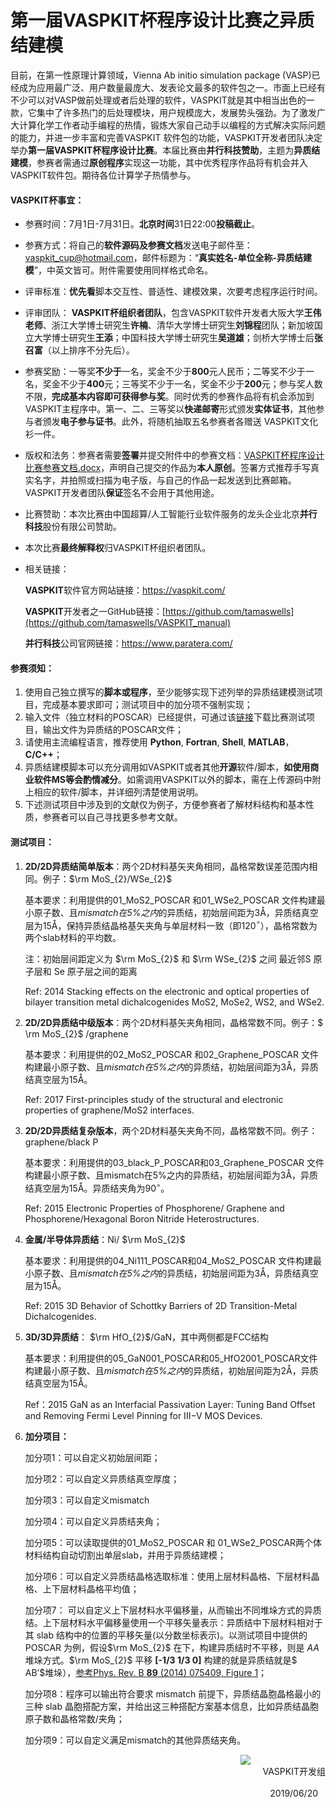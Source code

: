 # 第一届VASPKIT杯程序设计比赛之异质结建模

目前，在第一性原理计算领域，Vienna Ab initio simulation package (VASP)已经成为应用最广泛、用户数量最庞大、发表论文最多的软件包之一。市面上已经有不少可以对VASP做前处理或者后处理的软件，VASPKIT就是其中相当出色的一款，它集中了许多热门的后处理模块，用户规模庞大，发展势头强劲。为了激发广大计算化学工作者动手编程的热情，锻炼大家自己动手以编程的方式解决实际问题的能力，并进一步丰富和完善VASPKIT 软件包的功能，VASPKIT开发者团队决定举办**第一届VASPKIT杯程序设计比赛**。本届比赛由**并行科技赞助**，主题为**异质结建模**，参赛者需通过**原创程序**实现这一功能，其中优秀程序作品将有机会并入VASPKIT软件包。期待各位计算学子热情参与。

####  **VASPKIT杯事宜：**

- 参赛时间：7月1日-7月31日。**北京时间**31日22:00**投稿截止**。
- 参赛方式：将自己的**软件源码及参赛文档**发送电子邮件至：[vaspkit_cup@hotmail.com](mailto:vaspkit_cup@hotmail.com)，邮件标题为：“**真实姓名-单位全称-异质结建模**”，中英文皆可。附件需要使用同样格式命名。
- 评审标准：**优先看**脚本交互性、普适性、建模效果，次要考虑程序运行时间。
- 评审团队： **VASPKIT杯组织者团队**，包含VASPKIT软件开发者大阪大学**王伟老师**、浙江大学博士研究生**许楠**、清华大学博士研究生**刘锦程**团队；新加坡国立大学博士研究生**王添**；中国科技大学博士研究生**吴道雄**；剑桥大学博士后**张召富**（以上排序不分先后）。
- 参赛奖励：一等奖**不少于**一名，奖金不少于**800**元人民币；二等奖不少于一名，奖金不少于**400**元；三等奖不少于一名，奖金不少于**200**元；参与奖人数不限，**完成基本内容即可获得参与奖**。同时优秀的参赛作品将有机会添加到VASPKIT主程序中。第一、二、三等奖以**快递邮寄**形式颁发**实体证书**，其他参与者颁发**电子参与证书**。此外，将随机抽取五名参赛者各赠送 VASPKIT文化衫一件。
- 版权和法务：参赛者需要**签署**并提交附件中的参赛文档：<a href="VASPKIT杯程序设计比赛参赛文档.docx">VASPKIT杯程序设计比赛参赛文档.docx</a>，声明自己提交的作品为**本人原创**。签署方式推荐手写真实名字，并拍照或扫描为电子版，与自己的作品一起发送到比赛邮箱。VASPKIT开发者团队**保证**签名不会用于其他用途。
- 比赛赞助：本次比赛由中国超算/人工智能行业软件服务的龙头企业北京**并行科技**股份有限公司赞助。

- 本次比赛**最终解释权**归VASPKIT杯组织者团队。

- 相关链接：

  **VASPKIT**软件官方网站链接：<https://vaspkit.com/>

  **VASPKIT**开发者之一GitHub链接：[https://github.com/tamaswells](https://github.com/tamaswells/VASPKIT_manual) 

  **并行科技**公司官网链接：<https://www.paratera.com/>

#### **参赛须知：**

1. 使用自己独立撰写的**脚本或程序**，至少能够实现下述列举的异质结建模测试项目，完成基本要求即可；测试项目中的加分项不强制实现；
2. 输入文件（独立材料的POSCAR）已经提供，可通过该<a href="vaspkit_cup_structure.rar">链接</a>下载比赛测试项目，输出文件为异质结的POSCAR文件；
3. 请使用主流编程语言，推荐使用 **Python**, **Fortran**, **Shell**, **MATLAB**，**C/C++**；
4. 异质结建模脚本可以充分调用如VASPKIT或者其他**开源**软件/脚本，**如使用商业软件MS等会酌情减分**。如需调用VASPKIT以外的脚本，需在上传源码中附上相应的软件/脚本，并详细列清楚使用说明。
5. 下述测试项目中涉及到的文献仅为例子，方便参赛者了解材料结构和基本性质，参赛者可以自己寻找更多参考文献。

#### **测试项目：**

1. **2D/2D异质结简单版本**：两个2D材料基矢夹角相同，晶格常数误差范围内相同。例子：$\rm MoS_{2}/WSe_{2}$

   基本要求：利用提供的01_MoS2_POSCAR 和01_WSe2_POSCAR 文件构建最小原子数、且*mismatch在5%之内*的异质结，初始层间距为3Å，异质结真空层为15Å，保持异质结晶格基矢夹角与单层材料一致（即120$^{\circ}$），晶格常数为两个slab材料的平均数。

   注：初始层间距定义为 $\rm MoS_{2}​$ 和 $\rm WSe_{2}​$ 之间 最近邻S 原子层和 Se 原子层之间的距离

   Ref: 2014 Stacking effects on the electronic and optical properties of bilayer transition metal dichalcogenides MoS2, MoSe2, WS2, and WSe2.

    

   

2. **2D/2D异质结中级版本**：两个2D材料基矢夹角相同，晶格常数不同。例子：$ \rm MoS_{2}$ /graphene

   基本要求：利用提供的02_MoS2_POSCAR 和02_Graphene_POSCAR 文件构建最小原子数、且*mismatch在5%之内*的异质结，初始层间距为3Å，异质结真空层为15Å。

   Ref: 2017 First-principles study of the structural and electronic properties of graphene/MoS2 interfaces.

 



3. **2D/2D异质结复杂版本**，两个2D材料基矢夹角不同，晶格常数不同。例子：graphene/black P

   基本要求：利用提供的03_black_P_POSCAR和03_Graphene_POSCAR 文件构建最小原子数、且mismatch在5%之内的异质结，初始层间距为3Å，异质结真空层为15Å。异质结夹角为90$^{\circ}$。

   Ref: 2015 Electronic Properties of Phosphorene/ Graphene and Phosphorene/Hexagonal Boron Nitride Heterostructures.



4. **金属/半导体异质结**：Ni/ $\rm MoS_{2}$ 

   基本要求：利用提供的04_Ni111_POSCAR和04_MoS2_POSCAR 文件构建最小原子数、且*mismatch在5%之内*的异质结，初始层间距为3Å，异质结真空层为15Å。

   Ref: 2015 3D Behavior of Schottky Barriers of 2D Transition-Metal Dichalcogenides.

 



5. **3D/3D异质结**：  $\rm HfO_{2}$/GaN，其中两侧都是FCC结构

   基本要求：利用提供的05_GaN001_POSCAR和05_HfO2001_POSCAR文件构建最小原子数、且*mismatch在5%之内*的异质结，初始层间距为2Å，异质结真空层为15Å。

   Ref：2015 GaN as an Interfacial Passivation Layer: Tuning Band Offset and Removing Fermi Level Pinning for III−V MOS Devices.

   

6.  **加分项目：**

    加分项1：可以自定义初始层间距；

    加分项2：可以自定义异质结真空厚度；

    加分项3：可以自定义mismatch

    加分项4：可以自定义异质结夹角；

    加分项5：可以读取提供的01_MoS2_POSCAR 和 01_WSe2_POSCAR两个体材料结构自动切割出单层slab，并用于异质结建模；

    加分项6：可以自定义异质结晶格选取标准：使用上层材料晶格、下层材料晶格、上下层材料晶格平均值；

    加分项7： 可以自定义上下层材料水平偏移量，从而输出不同堆垛方式的异质结。上下层材料水平偏移量使用一个平移矢量表示：异质结中下层材料相对于其 slab 结构中的位置的平移矢量(以分数坐标表示)。以测试项目中提供的 POSCAR 为例，假设$\rm MoS_{2}$ 在下，构建异质结时不平移，则是 $AA$ 堆垛方式。$\rm MoS_{2}$ 平移 **[-1/3   1/3   0]** 构建的就是异质结就是$ AB’$堆垛），<u>参考Phys. Rev. B **89** (2014) 075409, Figure 1</u>；

    加分项8：程序可以输出符合要求 mismatch 前提下，异质结晶胞晶格最小的三种 slab 晶胞搭配方案，并给出这三种搭配方案基本信息，比如异质结晶胞原子数和晶格常数/夹角；

    加分项9：可以自定义满足mismatch的其他异质结夹角。

<div style="float:right"><img src="章.png" ></img><br>
<span>&nbsp;&nbsp;&nbsp;&nbsp;&nbsp;&nbsp;&nbsp;&nbsp;&nbsp;VASPKIT开发组</span><br><br>
<span>&nbsp;&nbsp;&nbsp;&nbsp;&nbsp;&nbsp;&nbsp;&nbsp;&nbsp;&nbsp;&nbsp;&nbsp;2019/06/20</span></span><br><br></div>                                                                                                                                                       


​																					       																				

​                                                                                                                                                                                       
